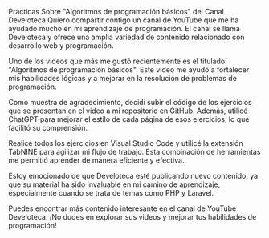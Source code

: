 Prácticas Sobre "Algoritmos de programación básicos" del Canal Develoteca
Quiero compartir contigo un canal de YouTube que me ha ayudado mucho en mi aprendizaje de programación. El canal se llama Develoteca y ofrece una amplia variedad de contenido relacionado con desarrollo web y programación.

Uno de los videos que más me gustó recientemente es el titulado: "Algoritmos de programación básicos". Este video me ayudó a fortalecer mis habilidades lógicas y a mejorar en la resolución de problemas de programación.

Como muestra de agradecimiento, decidí subir el código de los ejercicios que se presentan en el video a mi repositorio en GitHub. Además, utilicé ChatGPT para mejorar el estilo de cada página de esos ejercicios, lo que facilitó su comprensión.

Realicé todos los ejercicios en Visual Studio Code y utilicé la extensión TabNINE para agilizar mi flujo de trabajo. Esta combinación de herramientas me permitió aprender de manera eficiente y efectiva.

Estoy emocionado de que Develoteca esté publicando nuevo contenido, ya que su material ha sido invaluable en mi camino de aprendizaje, especialmente cuando se trata de temas como PHP y Laravel.

Puedes encontrar más contenido interesante en el canal de YouTube Develoteca. ¡No dudes en explorar sus videos y mejorar tus habilidades de programación!
